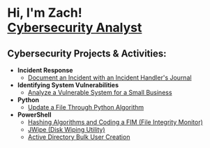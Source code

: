 <h1>Hi, I'm Zach! <br/><a <a href="https://www.linkedin.com/in/zachary-ratsadavong/">Cybersecurity Analyst</a>  

<h2> Cybersecurity Projects & Activities:</h2>

- <b>Incident Response</b>
  - [Document an Incident with an Incident Handler's Journal](https://github.com/zacharyratsadavong/Incident-Handlers-Journal) 
- <b>Identifying System Vulnerabilities</b>
  - [Analyze a Vulnerable System for a Small Business](https://github.com/zacharyratsadavong/Identify-System-Vulnerabilities)
- <b>Python</b>
  - [Update a File Through Python Algorithm](https://github.com/zacharyratsadavong/Update-File-Through-Python-Algo)
- <b>PowerShell</b>
  - [Hashing Algorithms and Coding a FIM (File Integrity Monitor)](https://github.com/zacharyratsadavong/Hashing-Algos-File-Integrity-Monitor)
  - [JWipe (Disk Wiping Utility)](https://github.com/zacharyratsadavong/JWipe-PowerShell)
  - [Active Directory Bulk User Creation](https://github.com/zacharyratsadavong/Active-Directory-User-Creation)

<!--
**zacharyratsadavong/zacharyratsadavong** is a ✨ _special_ ✨ repository because its `README.md` (this file) appears on your GitHub profile.
